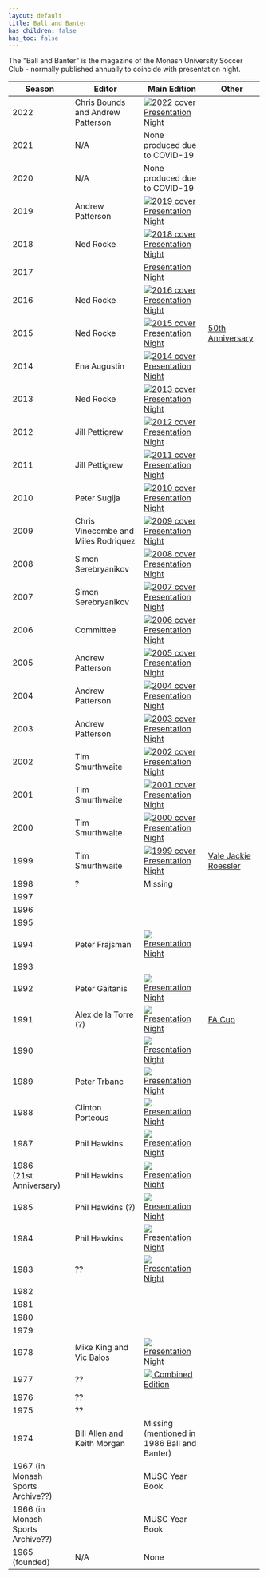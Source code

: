 ```yaml
---
layout: default
title: Ball and Banter
has_children: false
has_toc: false
---
```


The "Ball and Banter" is the magazine of the Monash University Soccer Club - normally published annually to coincide
with presentation night.


| Season                            | Editor                              | Main Edition                                                                                                                                                                               | Other                                                                            |
|-----------------------------------|-------------------------------------|--------------------------------------------------------------------------------------------------------------------------------------------------------------------------------------------|----------------------------------------------------------------------------------|
| 2022                              | Chris Bounds and Andrew Patterson   | [![2022 cover](bb/2022-ball-and-banter.jpg)<br>Presentation Night](https://drive.google.com/open?id=101jWf_7H1kAd8R2z4NI5NxPkp1Mv8NGI&authuser=storage%40monashunisoccer.org&usp=drive_fs) |                                                                                  |                                                                                                                                                          
| 2021                              | N/A                                 | None produced due to COVID-19                                                                                                                                                              |                                                                                  |
| 2020                              | N/A                                 | None produced due to COVID-19                                                                                                                                                              |                                                                                  |
| 2019                              | Andrew Patterson                    | [![2019 cover](bb/2019-ball-and-banter.jpg)<br>Presentation Night](https://drive.google.com/open?id=1DFWotNS8ZmMRvYyKh-E-JaV8HOCtcVcx&authuser=storage%40monashunisoccer.org&usp=drive_fs) |                                                                                  |
| 2018                              | Ned Rocke                           | [![2018 cover](bb/2018-ball-and-banter.jpg)<br>Presentation Night](https://drive.google.com/open?id=1BuToAJ8ZyCo0o1bcbdrB6v0t15zHyz7P&authuser=storage%40monashunisoccer.org&usp=drive_fs) |                                                                                  |
| 2017                              |                                     | [Presentation Night]()                                                                                                                                                                     |                                                                                  |
| 2016                              | Ned Rocke                           | [![2016 cover](bb/2016-ball-and-banter.jpg)<br>Presentation Night](https://drive.google.com/open?id=1Cra7W3P_4L8pt0gSlABNNuhBF3xMrL6L&authuser=storage%40monashunisoccer.org&usp=drive_fs) |                                                                                  |
| 2015                              | Ned Rocke                           | [![2015 cover](bb/2015-ball-and-banter.jpg)<br>Presentation Night](https://drive.google.com/open?id=1CfwRSHcIrt-dk7LptX0gVaou2B7NH2Jw&authuser=storage%40monashunisoccer.org&usp=drive_fs) | [50th Anniversary](https://public.3.basecamp.com/p/VpL7azhdXDgAoMeiWQhuCmL7)     |
| 2014                              | Ena Augustin                        | [![2014 cover](bb/2014-ball-and-banter.jpg)<br>Presentation Night](https://drive.google.com/open?id=1CfMOYIusgyxHz2WYxmxR6gSZLatay8Iv&authuser=storage%40monashunisoccer.org&usp=drive_fs) |                                                                                  |
| 2013                              | Ned Rocke                           | [![2013 cover](bb/2013-ball-and-banter.jpg)<br>Presentation Night](https://drive.google.com/open?id=1C2V4AhNt5AJpK1kexKXOxWUPhaCxjyw6&authuser=storage%40monashunisoccer.org&usp=drive_fs) |                                                                                  |
| 2012                              | Jill Pettigrew                      | [![2012 cover](bb/2012-ball-and-banter.jpg)<br>Presentation Night](https://drive.google.com/open?id=1CIgYjl5vOMeNgEEDAuUVDB5oDVMm_4a2&authuser=storage%40monashunisoccer.org&usp=drive_fs) |                                                                                  |
| 2011                              | Jill Pettigrew                      | [![2011 cover](bb/2011-ball-and-banter.jpg)<br>Presentation Night](https://drive.google.com/open?id=1CXe3aEyD5_rPcwgOuWgfF18ODUpN4KnB&authuser=storage%40monashunisoccer.org&usp=drive_fs) |                                                                                  |
| 2010                              | Peter Sugija                        | [![2010 cover](bb/2010-ball-and-banter.jpg)<br>Presentation Night](https://drive.google.com/open?id=1Bxx_VRauSLl0Bc6zb1N-1mElzhkHLGye&authuser=storage%40monashunisoccer.org&usp=drive_fs) |                                                                                  |
| 2009                              | Chris Vinecombe and Miles Rodriquez | [![2009 cover](bb/2009-ball-and-banter.jpg)<br>Presentation Night](2009-ball-and-banter.pdf)                                                                                               |                                                                                  |
| 2008                              | Simon Serebryanikov                 | [![2008 cover](bb/2008-ball-and-banter.jpg)<br>Presentation Night](2008-ball-and-banter.pdf)                                                                                               |                                                                                  |
| 2007                              | Simon Serebryanikov                 | [![2007 cover](bb/2007-ball-and-banter.jpg)<br>Presentation Night](2007-ball-and-banter.pdf)                                                                                               |                                                                                  |
| 2006                              | Committee                           | [![2006 cover](bb/2006-ball-and-banter.jpg)<br>Presentation Night](2006-ball-and-banter.pdf)                                                                                               |                                                                                  |
| 2005                              | Andrew Patterson                    | [![2005 cover](bb/2005-ball-and-banter.jpg)<br>Presentation Night](2005-ball-and-banter.pdf)                                                                                               |                                                                                  |
| 2004                              | Andrew Patterson                    | [![2004 cover](bb/2004-ball-and-banter.jpg)<br>Presentation Night](2004-ball-and-banter.pdf)                                                                                               |                                                                                  |
| 2003                              | Andrew Patterson                    | [![2003 cover](bb/2003-ball-and-banter.jpg)<br>Presentation Night](2003-ball-and-banter.pdf)                                                                                               |                                                                                  |
| 2002                              | Tim Smurthwaite                     | [![2002 cover](bb/2002-ball-and-banter.jpg)<br>Presentation Night](2002-ball-and-banter.pdf)                                                                                               |                                                                                  |
| 2001                              | Tim Smurthwaite                     | [![2001 cover](bb/2001-ball-and-banter.jpg)<br>Presentation Night](2001-ball-and-banter.pdf)                                                                                               |                                                                                  |
| 2000                              | Tim Smurthwaite                     | [![2000 cover](bb/2000-ball-and-banter.jpg)<br>Presentation Night](2000-ball-and-banter.pdf)                                                                                               |                                                                                  |
| 1999                              | Tim Smurthwaite                     | [![1999 cover](bb/1999-ball-and-banter.jpg)<br>Presentation Night](1999-ball-and-banter.pdf)                                                                                               | [Vale Jackie Roessler](https://public.3.basecamp.com/p/rhVUbSkLwoTkbRa6moXTyecM) |
| 1998                              | ?                                   | Missing                                                                                                                                                                                    |                                                                                  |
| 1997                              |                                     |                                                                                                                                                                                            |                                                                                  |
| 1996                              |                                     |                                                                                                                                                                                            |                                                                                  |
| 1995                              |                                     |                                                                                                                                                                                            |                                                                                  |
| 1994                              | Peter Frajsman                      | [![](bb/1994-ball-and-banter.jpg)<br>Presentation Night](1994-ball-and-banter.pdf)                                                                                                         |                                                                                  |
| 1993                              |                                     |                                                                                                                                                                                            |                                                                                  |
| 1992                              | Peter Gaitanis                      | [![](bb/1992-ball-and-banter.jpg)<br>Presentation Night](1992-ball-and-banter.pdf)                                                                                                         |                                                                                  |
| 1991                              | Alex de la Torre (?)                | [![](bb/1991-ball-and-banter.jpg)<br>Presentation Night](1991-ball-and-banter.pdf)                                                                                                         | [FA Cup](/1991-05-18-ball-and-banter-fa-cup.pdf)                                 |
| 1990                              |                                     | [![](bb/1990-ball-and-banter.jpg)<br>Presentation Night](1990-ball-and-banter.pdf)                                                                                                         |                                                                                  |
| 1989                              | Peter Trbanc                        | [![](bb/1989-ball-and-banter.jpg)<br>Presentation Night](1989-ball-and-banter.pdf)                                                                                                         |                                                                                  |
| 1988                              | Clinton Porteous                    | [![](bb/1988-ball-and-banter.jpg)<br>Presentation Night](1988-ball-and-banter.pdf)                                                                                                         |                                                                                  |
| 1987                              | Phil Hawkins                        | [![](bb/1987-ball-and-banter.jpg)<br>Presentation Night](1987-ball-and-banter.pdf)                                                                                                         |                                                                                  |
| 1986<br>(21st Anniversary)        | Phil Hawkins                        | [![](bb/1986-ball-and-banter.jpg)<br>Presentation Night](https://drive.google.com/open?id=1Bc3-nAVR82pB3lr4b_lvnMsl1DUbCAFl&authuser=storage%40monashunisoccer.org&usp=drive_fs)           |                                                                                  |
| 1985                              | Phil Hawkins (?)                    | [![](bb/1985-ball-and-banter.jpg)<br>Presentation Night](1985-ball-and-banter.pdf)                                                                                                         |                                                                                  |
| 1984                              | Phil Hawkins                        | [![](bb/1984-ball-and-banter.jpg)<br>Presentation Night](1984-ball-and-banter.pdf)                                                                                                         |                                                                                  |
| 1983                              | ??                                  | [![](bb/1983-ball-and-banter.jpg)<br>Presentation Night](1983-ball-and-banter.pdf)                                                                                                         |                                                                                  |
| 1982                              |                                     |                                                                                                                                                                                            |                                                                                  |
| 1981                              |                                     |                                                                                                                                                                                            |                                                                                  |
| 1980                              |                                     |                                                                                                                                                                                            |                                                                                  |
| 1979                              |                                     |                                                                                                                                                                                            |                                                                                  |
| 1978                              | Mike King and Vic Balos             | [![](bb/1978-ball-and-banter.jpg) Presentation Night](https://drive.google.com/open?id=1Cv-43godEcY_nTZ9bE815FoD8KuLugnq&authuser=storage%40monashunisoccer.org&usp=drive_fs)              |                                                                                  |
| 1977                              | ??                                  | [![](bb/1974-77-ball-and-banter.jpg) Combined Edition](https://drive.google.com/open?id=1D8izIkME7VQFyW31Q39CXHmyOzFBHPft&authuser=storage%40monashunisoccer.org&usp=drive_fs)             |                                                                                  |
| 1976                              | ??                                  |                                                                                                                                                                                            |
| 1975                              | ??                                  |                                                                                                                                                                                            |
| 1974                              | Bill Allen and Keith Morgan         | Missing (mentioned in 1986 Ball and Banter)                                                                                                                                                |
| 1967 (in Monash Sports Archive??) |                                     | MUSC Year Book                                                                                                                                                                             |                                                                                  |
| 1966 (in Monash Sports Archive??) |                                     | MUSC Year Book                                                                                                                                                                             |                                                                                  |
| 1965 (founded)                    | N/A                                 | None                                                                                                                                                                                       |                                                                                  |     
